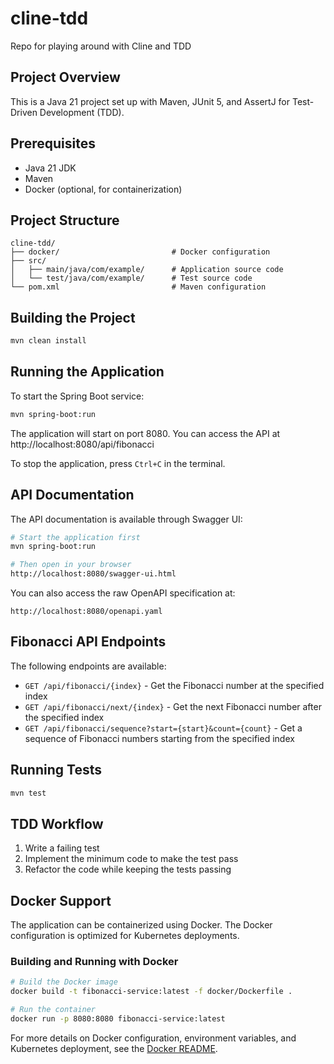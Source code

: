# cline-tdd
Repo for playing around with Cline and TDD

## Project Overview
This is a Java 21 project set up with Maven, JUnit 5, and AssertJ for Test-Driven Development (TDD).

## Prerequisites
- Java 21 JDK
- Maven
- Docker (optional, for containerization)

## Project Structure
```
cline-tdd/
├── docker/                         # Docker configuration
├── src/
│   ├── main/java/com/example/      # Application source code
│   └── test/java/com/example/      # Test source code
└── pom.xml                         # Maven configuration
```

## Building the Project
```bash
mvn clean install
```

## Running the Application
To start the Spring Boot service:
```bash
mvn spring-boot:run
```

The application will start on port 8080. You can access the API at http://localhost:8080/api/fibonacci

To stop the application, press `Ctrl+C` in the terminal.

## API Documentation
The API documentation is available through Swagger UI:
```bash
# Start the application first
mvn spring-boot:run

# Then open in your browser
http://localhost:8080/swagger-ui.html
```

You can also access the raw OpenAPI specification at:
```
http://localhost:8080/openapi.yaml
```

## Fibonacci API Endpoints
The following endpoints are available:

- `GET /api/fibonacci/{index}` - Get the Fibonacci number at the specified index
- `GET /api/fibonacci/next/{index}` - Get the next Fibonacci number after the specified index
- `GET /api/fibonacci/sequence?start={start}&count={count}` - Get a sequence of Fibonacci numbers starting from the specified index

## Running Tests
```bash
mvn test
```

## TDD Workflow
1. Write a failing test
2. Implement the minimum code to make the test pass
3. Refactor the code while keeping the tests passing

## Docker Support
The application can be containerized using Docker. The Docker configuration is optimized for Kubernetes deployments.

### Building and Running with Docker
```bash
# Build the Docker image
docker build -t fibonacci-service:latest -f docker/Dockerfile .

# Run the container
docker run -p 8080:8080 fibonacci-service:latest
```

For more details on Docker configuration, environment variables, and Kubernetes deployment, see the [Docker README](docker/README.md).
